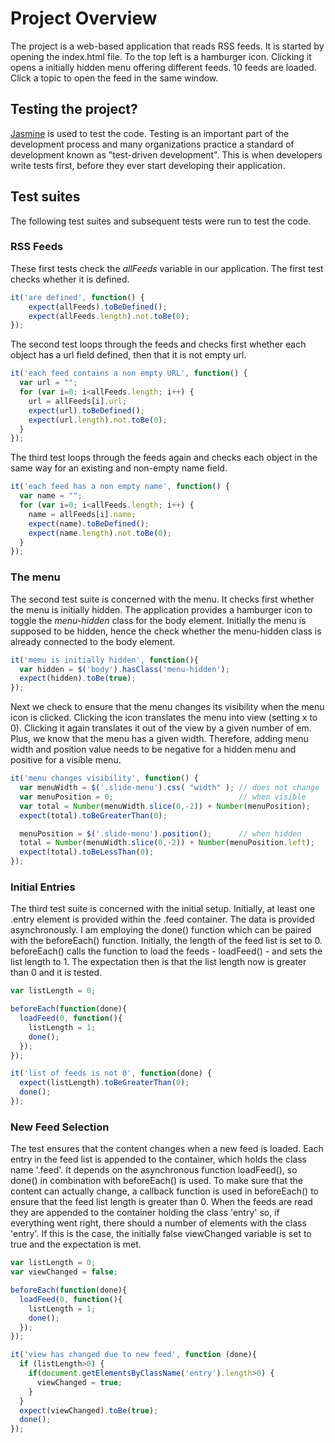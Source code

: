 # Project Overview

The project is a web-based application that reads RSS feeds. It is started by opening the index.html file. To the top left is a hamburger icon. Clicking it opens a initially hidden menu offering different feeds. 10 feeds are loaded. Click a topic to open the feed in the same window.


## Testing the project?

[Jasmine](http://jasmine.github.io/) is used to test the code. Testing is an important part of the development process and many organizations practice a standard of development known as "test-driven development". This is when developers write tests first, before they ever start developing their application.


## Test suites

The following test suites and subsequent tests were run to test the code.

### RSS Feeds
These first tests check the *allFeeds* variable in our application. The first test checks whether it is defined.
```javascript
it('are defined', function() {
    expect(allFeeds).toBeDefined();
    expect(allFeeds.length).not.toBe(0);
});
```

The second test loops through the feeds and checks first whether each object has a url field defined, then that it is not empty url.
```javascript
it('each feed contains a non empty URL', function() {
  var url = "";
  for (var i=0; i<allFeeds.length; i++) {
    url = allFeeds[i].url;
    expect(url).toBeDefined();
    expect(url.length).not.toBe(0);
  }
});
```

The third test loops through the feeds again and checks each object in the same way for an existing and  non-empty name field.
```javascript
it('each feed has a non empty name', function() {
  var name = "";
  for (var i=0; i<allFeeds.length; i++) {
    name = allFeeds[i].name;
    expect(name).toBeDefined();
    expect(name.length).not.toBe(0);
  }
});
```


### The menu
The second test suite is concerned with the menu. It checks first whether the menu is initially hidden. The application provides a hamburger icon to toggle the *menu-hidden* class for the body element. Initially the menu is supposed to be hidden, hence the check whether the menu-hidden class is already connected to the body element.
```javascript
it('memu is initially hidden', function(){
  var hidden = $('body').hasClass('menu-hidden');
  expect(hidden).toBe(true);
});
```

Next we check to ensure that the menu changes its visibility when the menu icon is clicked. Clicking the icon translates the menu into view (setting x to 0). Clicking it again translates it out of the view by a given number of em. Plus, we know that the menu has a given width.
Therefore, adding menu width and position value needs to be negative for a hidden menu and positive for a visible menu.
```javascript
it('menu changes visibility', function() {
  var menuWidth = $('.slide-menu').css( "width" ); // does not change
  var menuPosition = 0;                            // when visible
  var total = Number(menuWidth.slice(0,-2)) + Number(menuPosition);
  expect(total).toBeGreaterThan(0);

  menuPosition = $('.slide-menu').position();      // when hidden
  total = Number(menuWidth.slice(0,-2)) + Number(menuPosition.left);
  expect(total).toBeLessThan(0);
});  
```

### Initial Entries
The third test suite is concerned with the initial setup. Initially, at least one .entry element is provided within the .feed container. The data is provided asynchronously. I am employing the done() function which can be paired with the beforeEach() function.
Initially, the length of the feed list is set to 0. beforeEach() calls the function to load the feeds - loadFeed() - and sets the list length to 1. The expectation then is that the list length now is greater than 0 and it is tested.
```javascript
var listLength = 0;

beforeEach(function(done){
  loadFeed(0, function(){
    listLength = 1;
    done();
  });
});

it('list of feeds is not 0', function(done) {
  expect(listLength).toBeGreaterThan(0);
  done();
});
```


### New Feed Selection
The test ensures that the content changes when a new feed is loaded.
Each entry in the feed list is appended to the container, which holds the class
name '.feed'. It depends on the asynchronous function loadFeed(), so done() in
combination with beforeEach() is used.
To make sure that the content can actually change, a callback function is used
in beforeEach() to ensure that the feed list length is greater than 0.
When the feeds are read they are appended to the container holding the class
'entry' so, if everything went right, there should a number of elements with the
class 'entry'. If this is the case, the initially false viewChanged variable is
set to true and the expectation is met.
```javascript
var listLength = 0;
var viewChanged = false;

beforeEach(function(done){
  loadFeed(0, function(){
    listLength = 1;
    done();
  });
});

it('view has changed due to new feed', function (done){
  if (listLength>0) {
    if(document.getElementsByClassName('entry').length>0) {
      viewChanged = true;
    }
  }
  expect(viewChanged).toBe(true);
  done();
});
```
